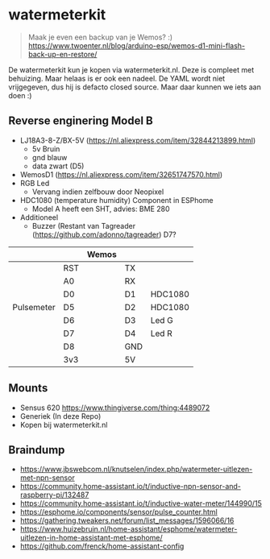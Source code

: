 # watermeterkit

> Maak je even een backup van je Wemos? :)
> https://www.twoenter.nl/blog/arduino-esp/wemos-d1-mini-flash-back-up-en-restore/

De watermeterkit kun je kopen via watermeterkit.nl. Deze is compleet met behuizing. Maar helaas is er ook een nadeel. De YAML wordt niet vrijgegeven, dus hij is defacto closed source. Maar daar kunnen we iets aan doen :)

## Reverse enginering Model B
- LJ18A3-8-Z/BX-5V (https://nl.aliexpress.com/item/32844213899.html)
  - 5v Bruin
  - gnd blauw
  - data zwart (D5)
- WemosD1 (https://nl.aliexpress.com/item/32651747570.html)
- RGB Led 
  - Vervang indien zelfbouw door Neopixel 
- HDC1080 (temperature humidity) Component in ESPhome
  - Model A heeft een SHT, advies: BME 280
- Additioneel
  - Buzzer (Restant van Tagreader (https://github.com/adonno/tagreader) D7?

|   |   | Wemos  |   |   |
|---|---|---|---|---|
|   |RST|   |TX |   |
|   |A0|   |RX |   |
|   |D0|   |D1 |HDC1080|
|Pulsemeter|D5|   |D2 |HDC1080|
|   |D6|   |D3 |Led G|
|   |D7|   |D4 |Led R|
|   |D8|   |GND|   |
|   |3v3|   |5V|   |

## Mounts
- Sensus 620 https://www.thingiverse.com/thing:4489072
- Generiek (In deze Repo)
- Kopen bij watermeterkit.nl
 
 
## Braindump
- https://www.jbswebcom.nl/knutselen/index.php/watermeter-uitlezen-met-npn-sensor
- https://community.home-assistant.io/t/inductive-npn-sensor-and-raspberry-pi/132487
- https://community.home-assistant.io/t/inductive-water-meter/144990/15
- https://esphome.io/components/sensor/pulse_counter.html
- https://gathering.tweakers.net/forum/list_messages/1596066/16
- https://www.huizebruin.nl/home-assistant/esphome/watermeter-uitlezen-in-home-assistant-met-esphome/
- https://github.com/frenck/home-assistant-config

